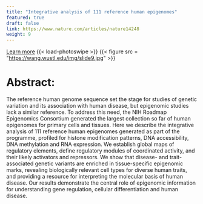 ```yaml
---
title: "Integrative analysis of 111 reference human epigenomes"
featured: true
draft: false
link: https://www.nature.com/articles/nature14248
weight: 9
---
```


[Learn more](https://www.nature.com/articles/nature14248)
{{< load-photoswipe >}}
{{< figure src = "https://wang.wustl.edu/img/slide9.jpg" >}}

# Abstract:  
The reference human genome sequence set the stage for studies of genetic variation and its association with human disease, but epigenomic studies lack a similar reference. To address this need, the NIH Roadmap Epigenomics Consortium generated the largest collection so far of human epigenomes for primary cells and tissues. Here we describe the integrative analysis of 111 reference human epigenomes generated as part of the programme, profiled for histone modification patterns, DNA accessibility, DNA methylation and RNA expression. We establish global maps of regulatory elements, define regulatory modules of coordinated activity, and their likely activators and repressors. We show that disease- and trait-associated genetic variants are enriched in tissue-specific epigenomic marks, revealing biologically relevant cell types for diverse human traits, and providing a resource for interpreting the molecular basis of human disease. Our results demonstrate the central role of epigenomic information for understanding gene regulation, cellular differentiation and human disease.